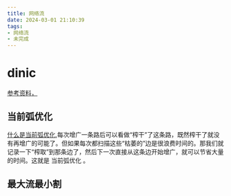 ```yaml
---
title: 网络流
date: 2024-03-01 21:10:39
tags:
- 网络流
- 未完成
---
```


# dinic
[参考资料，](https://zhuanlan.zhihu.com/p/122375531)

## 当前弧优化
[什么是当前弧优化,](https://blog.csdn.net/Floatiy/article/details/80961870)每次增广一条路后可以看做“榨干”了这条路，既然榨干了就没有再增广的可能了。但如果每次都扫描这些“枯萎的”边是很浪费时间的。那我们就记录一下“榨取”到那条边了，然后下一次直接从这条边开始增广，就可以节省大量的时间。这就是 当前弧优化 。

## 最大流最小割
